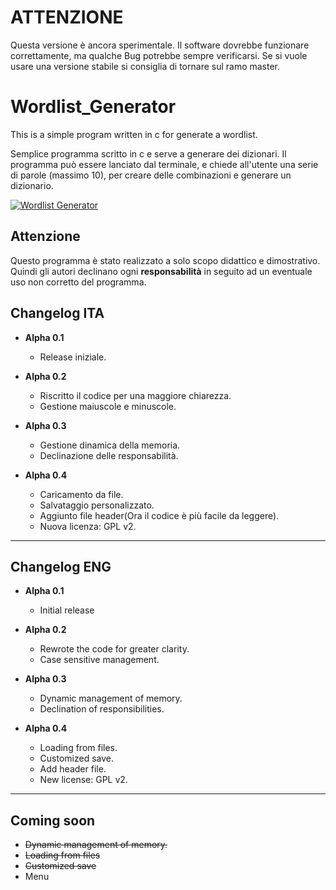 # ATTENZIONE

Questa versione è ancora sperimentale. Il software dovrebbe funzionare correttamente, ma qualche Bug potrebbe sempre verificarsi. Se si vuole usare una versione stabile si consiglia di tornare sul ramo master.

# Wordlist_Generator

This is a simple program written in c for generate a wordlist.

Semplice programma scritto in c e serve a generare dei dizionari. Il programma può essere lanciato dal terminale, e chiede all'utente una serie di parole (massimo 10), per creare delle combinazioni e generare un dizionario.

[![Wordlist Generator](https://img.youtube.com/vi/EpfI4-yuplQ/0.jpg)](https://www.youtube.com/watch?v=EpfI4-yuplQ)

## Attenzione

Questo programma è stato realizzato a solo scopo didattico e dimostrativo. Quindi gli autori declinano ogni **responsabilità** in seguito ad un eventuale uso non corretto del programma.

## Changelog ITA

- **Alpha 0.1**

  - Release iniziale.

- **Alpha 0.2**

  - Riscritto il codice per una maggiore chiarezza.
  - Gestione maiuscole e minuscole.

- **Alpha 0.3**

  - Gestione dinamica della memoria.
  - Declinazione delle responsabilità.

- **Alpha 0.4**

  - Caricamento da file.
  - Salvataggio personalizzato.
  - Aggiunto file header(Ora il codice è più facile da leggere).
  - Nuova licenza: GPL v2.

--------------------------------------------------------------------------------

## Changelog ENG

- **Alpha 0.1**

  - Initial release

- **Alpha 0.2**

  - Rewrote the code for greater clarity.
  - Case sensitive management.

- **Alpha 0.3**

  - Dynamic management of memory.
  - Declination of responsibilities.

- **Alpha 0.4**

  - Loading from files.
  - Customized save.
  - Add header file.
  - New license: GPL v2.

--------------------------------------------------------------------------------

## Coming soon

- ~~Dynamic management of memory.~~
- ~~Loading from files~~
- ~~Customized save~~
- Menu
